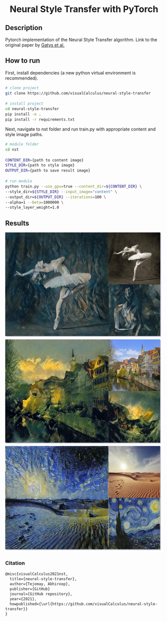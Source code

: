 <div align="center">    
 
# Neural Style Transfer with PyTorch

</div>
 
## Description   
Pytorch implementation of the Neural Style Transfer algorithm. Link to the original paper by [Gatys et al.](./paper/neural_style_transfer.pdf)

## How to run   
First, install dependencies (a new python virtual environment is recommended).   
```bash
# clone project   
git clone https://github.com/visualCalculus/neural-style-transfer

# install project   
cd neural-style-transfer
pip install -e .
pip install -r requirements.txt
 ```   
 Next, navigate to nst folder and run train.py with appropriate content and style image paths.  
 ```bash
# module folder
cd nst

CONTENT_DIR={path to content image}
STYLE_DIR={path to style image}
OUTPUT_DIR={path to save result image}

# run module
python train.py --use_gpu=true --content_dir=${CONTENT_DIR} \
--style_dir=${STYLE_DIR} --input_image="content" \
--output_dir=${OUTPUT_DIR} --iterations=100 \ 
--alpha=1 --beta=1000000 \ 
--style_layer_weight=1.0

```

## Results
<div align="center">

![result1](misc/result_collage.png)
![result2](misc/result_collage_2.png)
![result3](misc/result_collage_3.png)

</div>

### Citation   
```
@misc{visualCalculus2021nst,
  title={neural-style-transfer},
  author={Tejomay, Abhiroop},
  publisher={GitHub}
  journal={GitHub repository},
  year={2021},
  howpublished={\url{https://github.com/visualCalculus/neural-style-transfer}}
}
```   
